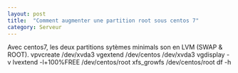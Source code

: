 ```yaml
---
layout: post
title:  "Comment augmenter une partition root sous centos 7"
category: Serveur
---
```


Avec centos7, les deux partitions sytèmes minimals son en LVM (SWAP & ROOT).
vpvcreate /dev/xvda3
vgextend /dev/centos /dev/xvda3
vgdisplay -v
lvextend -l+100%FREE /dev/centos/root
xfs_growfs /dev/centos/root
df -h
